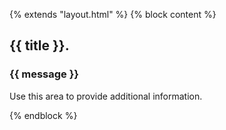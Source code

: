 {% extends "layout.html" %} {% block content %}

{{ title }}.
------------

### {{ message }}

Use this area to provide additional information.

{% endblock %}
